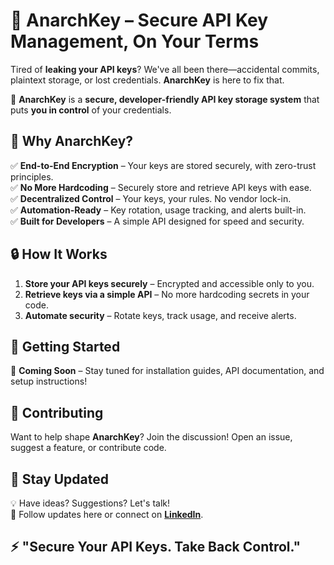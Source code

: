 # 🏴 AnarchKey – Secure API Key Management, On Your Terms  

Tired of **leaking your API keys**? We've all been there—accidental commits, plaintext storage, or lost credentials. **AnarchKey** is here to fix that.  

🔑 **AnarchKey** is a **secure, developer-friendly API key storage system** that puts **you in control** of your credentials.  

## 🚀 Why AnarchKey?  

✅ **End-to-End Encryption** – Your keys are stored securely, with zero-trust principles.  
✅ **No More Hardcoding** – Securely store and retrieve API keys with ease.  
✅ **Decentralized Control** – Your keys, your rules. No vendor lock-in.  
✅ **Automation-Ready** – Key rotation, usage tracking, and alerts built-in.  
✅ **Built for Developers** – A simple API designed for speed and security.  

## 🔒 How It Works  

1. **Store your API keys securely** – Encrypted and accessible only to you.  
2. **Retrieve keys via a simple API** – No more hardcoding secrets in your code.  
3. **Automate security** – Rotate keys, track usage, and receive alerts.  

## 📌 Getting Started  

🚧 **Coming Soon** – Stay tuned for installation guides, API documentation, and setup instructions!  

## 👥 Contributing  

Want to help shape **AnarchKey**? Join the discussion! Open an issue, suggest a feature, or contribute code.  

## 📢 Stay Updated  

💡 Have ideas? Suggestions? Let's talk!  
📌 Follow updates here or connect on **[LinkedIn](https://www.linkedin.com/in/akash-k19052022/)**.  

## ⚡ "Secure Your API Keys. Take Back Control."  
